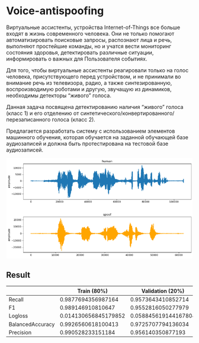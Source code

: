 # Voice-antispoofing

Виртуальные ассистенты, устройства Internet-of-Things все больше входят в жизнь современного человека. Они не только помогают автоматизировать поисковые запросы, распознают лица и речь, выполняют простейшие команды, но и учатся вести мониторинг состояния здоровья, детектировать различные ситуации, информировать о важных для Пользователя событиях.

Для того, чтобы виртуальные ассистенты реагировали только на голос человека, присутствующего перед устройством, и не принимали во внимание речь из телевизора, радио, а также синтезированную, воспроизводимую роботами и другую, звучащую из динамиков, необходимы детекторы “живого” голоса.

Данная задача посвящена детектированию наличия “живого” голоса (класс 1) и его отделению от синтетического/конвертированного/перезаписанного голоса (класс 2).

Предлагается разработать систему с использованием элементов машинного обучения, которая обучается на заданной обучающей базе аудиозаписей и должна быть протестирована на тестовой базе аудиозаписей.

![alt text](./waveforms.png "Waveform example")

## Result

|                  | Train (80%)          | Validation (20%)     |
|------------------|----------------------|----------------------|
| Recall           | 0.9877694356987164   | 0.9573643410852714   |
| F1               | 0.989146910810647    | 0.9552816050277979   |
| Logloss          | 0.014130656845179852 | 0.058845619144167804 |
| BalancedAccuracy | 0.9926560618100413   | 0.9725707794136034   |
| Precision        | 0.990528233151184    | 0.956140350877193    |
